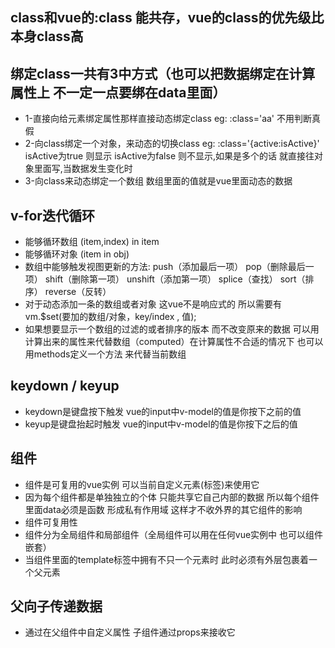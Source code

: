 ## class和vue的:class 能共存，vue的class的优先级比本身class高
## 绑定class一共有3中方式（也可以把数据绑定在计算属性上 不一定一点要绑在data里面）
- 1-直接向给元素绑定属性那样直接动态绑定class  eg: :class='aa' 不用判断真假
- 2-向class绑定一个对象，来动态的切换class eg: :class='{active:isActive}' isActive为true 则显示 isActive为false 则不显示,如果是多个的话 就直接往对象里面写,当数据发生变化时
- 3-向class来动态绑定一个数组 数组里面的值就是vue里面动态的数据

## v-for迭代循环
- 能够循环数组 (item,index) in item
- 能够循环对象 (item in obj)
- 数组中能够触发视图更新的方法: push（添加最后一项） pop（删除最后一项） shift（删除第一项） unshift（添加第一项） splice（查找） sort（排序） reverse（反转）
- 对于动态添加一条的数组或者对象 这vue不是响应式的 所以需要有 vm.$set(要加的数组/对象，key/index , 值);
- 如果想要显示一个数组的过滤的或者排序的版本 而不改变原来的数据 可以用计算出来的属性来代替数组（computed）在计算属性不合适的情况下 也可以用methods定义一个方法 来代替当前数组

## keydown / keyup
- keydown是键盘按下触发 vue的input中v-model的值是你按下之前的值
- keyup是键盘抬起时触发 vue的input中v-model的值是你按下之后的值

## 组件
- 组件是可复用的vue实例 可以当前自定义元素(标签)来使用它
- 因为每个组件都是单独独立的个体 只能共享它自己内部的数据 所以每个组件里面data必须是函数 形成私有作用域 这样才不收外界的其它组件的影响
- 组件可复用性
- 组件分为全局组件和局部组件（全局组件可以用在任何vue实例中 也可以组件嵌套）
- 当组件里面的template标签中拥有不只一个元素时 此时必须有外层包裹着一个父元素

## 父向子传递数据
- 通过在父组件中自定义属性 子组件通过props来接收它


